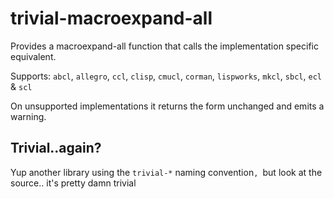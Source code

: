 # trivial-macroexpand-all

Provides a macroexpand-all function that calls the implementation specific equivalent.

Supports: `abcl`, `allegro`, `ccl`, `clisp`, `cmucl`, `corman`, `lispworks`, `mkcl`, `sbcl`, `ecl` & `scl`

On unsupported implementations it returns the form unchanged and emits a warning.

## Trivial..again?

Yup another library using the `trivial-*` naming convention`, `but look at the source.. it's pretty damn trivial
